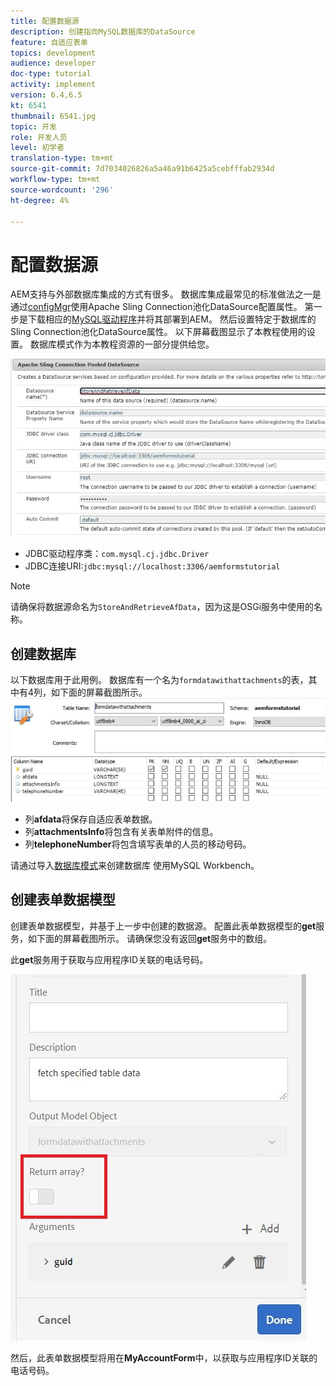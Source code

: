 ```yaml
---
title: 配置数据源
description: 创建指向MySQL数据库的DataSource
feature: 自适应表单
topics: development
audience: developer
doc-type: tutorial
activity: implement
version: 6.4,6.5
kt: 6541
thumbnail: 6541.jpg
topic: 开发
role: 开发人员
level: 初学者
translation-type: tm+mt
source-git-commit: 7d7034026826a5a46a91b6425a5cebfffab2934d
workflow-type: tm+mt
source-wordcount: '296'
ht-degree: 4%

---
```



# 配置数据源

AEM支持与外部数据库集成的方式有很多。 数据库集成最常见的标准做法之一是通过[configMgr](http://localhost:4502/system/console/configMgr)使用Apache Sling Connection池化DataSource配置属性。
第一步是下载相应的[MySQL驱动程序](https://mvnrepository.com/artifact/mysql/mysql-connector-java)并将其部署到AEM。
然后设置特定于数据库的Sling Connection池化DataSource属性。 以下屏幕截图显示了本教程使用的设置。 数据库模式作为本教程资源的一部分提供给您。

![数据源](assets/data-source.JPG)


* JDBC驱动程序类：`com.mysql.cj.jdbc.Driver`
* JDBC连接URI:`jdbc:mysql://localhost:3306/aemformstutorial`

>[!NOTE]
>请确保将数据源命名为`StoreAndRetrieveAfData`，因为这是OSGi服务中使用的名称。


## 创建数据库


以下数据库用于此用例。 数据库有一个名为`formdatawithattachments`的表，其中有4列，如下面的屏幕截图所示。
![数据库](assets/table-schema.JPG)

* 列&#x200B;**afdata**&#x200B;将保存自适应表单数据。
* 列&#x200B;**attachmentsInfo**&#x200B;将包含有关表单附件的信息。
* 列&#x200B;**telephoneNumber**&#x200B;将包含填写表单的人员的移动号码。

请通过导入[数据库模式](assets/data-base-schema.sql)来创建数据库
使用MySQL Workbench。

## 创建表单数据模型

创建表单数据模型，并基于上一步中创建的数据源。
配置此表单数据模型的**get**服务，如下面的屏幕截图所示。
请确保您没有返回**get**&#x200B;服务中的数组。

此&#x200B;**get**&#x200B;服务用于获取与应用程序ID关联的电话号码。

![get-service](assets/get-service.JPG)

然后，此表单数据模型将用在&#x200B;**MyAccountForm**&#x200B;中，以获取与应用程序ID关联的电话号码。
